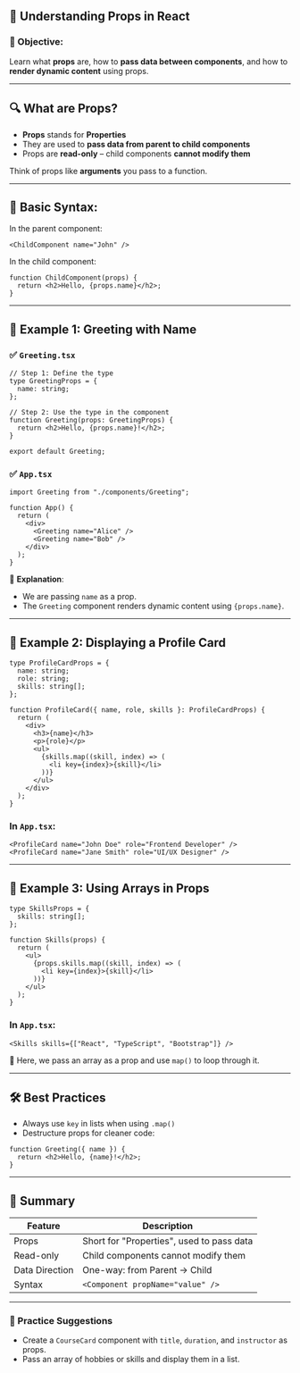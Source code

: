 ## 📘 Understanding **Props** in React

### 🎯 Objective:

Learn what **props** are, how to **pass data between components**, and how to **render dynamic content** using props.

---

## 🔍 What are Props?

- **Props** stands for **Properties**
- They are used to **pass data from parent to child components**
- Props are **read-only** – child components **cannot modify them**

Think of props like **arguments** you pass to a function.

---

## 🧩 Basic Syntax:

In the parent component:

```tsx
<ChildComponent name="John" />
```

In the child component:

```tsx
function ChildComponent(props) {
  return <h2>Hello, {props.name}</h2>;
}
```

---

## 📌 Example 1: Greeting with Name

### ✅ `Greeting.tsx`

```tsx
// Step 1: Define the type
type GreetingProps = {
  name: string;
};

// Step 2: Use the type in the component
function Greeting(props: GreetingProps) {
  return <h2>Hello, {props.name}!</h2>;
}

export default Greeting;
```

### ✅ `App.tsx`

```tsx
import Greeting from "./components/Greeting";

function App() {
  return (
    <div>
      <Greeting name="Alice" />
      <Greeting name="Bob" />
    </div>
  );
}
```

🧠 **Explanation**:

- We are passing `name` as a prop.
- The `Greeting` component renders dynamic content using `{props.name}`.

---

## 📌 Example 2: Displaying a Profile Card

```tsx
type ProfileCardProps = {
  name: string;
  role: string;
  skills: string[];
};

function ProfileCard({ name, role, skills }: ProfileCardProps) {
  return (
    <div>
      <h3>{name}</h3>
      <p>{role}</p>
      <ul>
        {skills.map((skill, index) => (
          <li key={index}>{skill}</li>
        ))}
      </ul>
    </div>
  );
}
```

### In `App.tsx`:

```tsx
<ProfileCard name="John Doe" role="Frontend Developer" />
<ProfileCard name="Jane Smith" role="UI/UX Designer" />
```

---

## 📌 Example 3: Using Arrays in Props

```tsx
type SkillsProps = {
  skills: string[];
};

function Skills(props) {
  return (
    <ul>
      {props.skills.map((skill, index) => (
        <li key={index}>{skill}</li>
      ))}
    </ul>
  );
}
```

### In `App.tsx`:

```tsx
<Skills skills={["React", "TypeScript", "Bootstrap"]} />
```

🧠 Here, we pass an array as a prop and use `map()` to loop through it.

---

## 🛠 Best Practices

- Always use `key` in lists when using `.map()`
- Destructure props for cleaner code:

```tsx
function Greeting({ name }) {
  return <h2>Hello, {name}!</h2>;
}
```

---

## 🧠 Summary

| Feature        | Description                               |
| -------------- | ----------------------------------------- |
| Props          | Short for "Properties", used to pass data |
| Read-only      | Child components cannot modify them       |
| Data Direction | One-way: from Parent → Child              |
| Syntax         | `<Component propName="value" />`          |

---

### 🧪 Practice Suggestions

- Create a `CourseCard` component with `title`, `duration`, and `instructor` as props.
- Pass an array of hobbies or skills and display them in a list.
